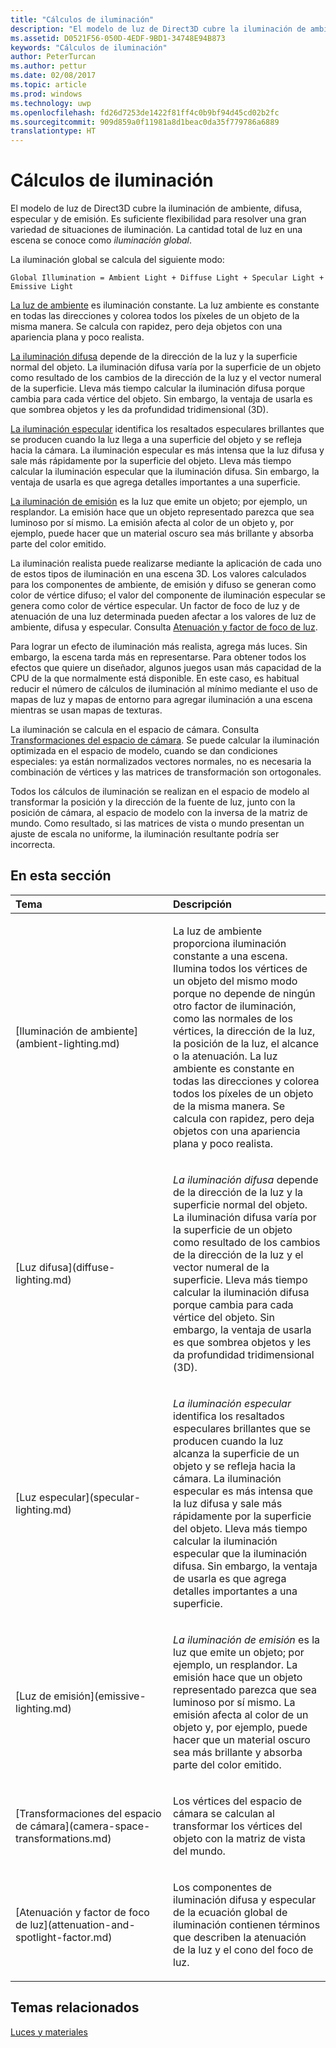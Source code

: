 ```yaml
---
title: "Cálculos de iluminación"
description: "El modelo de luz de Direct3D cubre la iluminación de ambiente, difusa, especular y de emisión. Es suficiente flexibilidad para resolver una gran variedad de situaciones de iluminación. La cantidad total de luz en una escena se conoce como iluminación global."
ms.assetid: D0521F56-050D-4EDF-9BD1-34748E94B873
keywords: "Cálculos de iluminación"
author: PeterTurcan
ms.author: pettur
ms.date: 02/08/2017
ms.topic: article
ms.prod: windows
ms.technology: uwp
ms.openlocfilehash: fd26d7253de1422f81ff4c0b9bf94d45cd02b2fc
ms.sourcegitcommit: 909d859a0f11981a8d1beac0da35f779786a6889
translationtype: HT
---
```

# <a name="mathematics-of-lighting"></a>Cálculos de iluminación


El modelo de luz de Direct3D cubre la iluminación de ambiente, difusa, especular y de emisión. Es suficiente flexibilidad para resolver una gran variedad de situaciones de iluminación. La cantidad total de luz en una escena se conoce como *iluminación global*.

La iluminación global se calcula del siguiente modo:

```
Global Illumination = Ambient Light + Diffuse Light + Specular Light + Emissive Light 
```

[La luz de ambiente](ambient-lighting.md) es iluminación constante. La luz ambiente es constante en todas las direcciones y colorea todos los píxeles de un objeto de la misma manera. Se calcula con rapidez, pero deja objetos con una apariencia plana y poco realista.

[La iluminación difusa](diffuse-lighting.md) depende de la dirección de la luz y la superficie normal del objeto. La iluminación difusa varía por la superficie de un objeto como resultado de los cambios de la dirección de la luz y el vector numeral de la superficie. Lleva más tiempo calcular la iluminación difusa porque cambia para cada vértice del objeto. Sin embargo, la ventaja de usarla es que sombrea objetos y les da profundidad tridimensional (3D).

[La iluminación especular](specular-lighting.md) identifica los resaltados especulares brillantes que se producen cuando la luz llega a una superficie del objeto y se refleja hacia la cámara. La iluminación especular es más intensa que la luz difusa y sale más rápidamente por la superficie del objeto. Lleva más tiempo calcular la iluminación especular que la iluminación difusa. Sin embargo, la ventaja de usarla es que agrega detalles importantes a una superficie.

[La iluminación de emisión](emissive-lighting.md) es la luz que emite un objeto; por ejemplo, un resplandor. La emisión hace que un objeto representado parezca que sea luminoso por sí mismo. La emisión afecta al color de un objeto y, por ejemplo, puede hacer que un material oscuro sea más brillante y absorba parte del color emitido.

La iluminación realista puede realizarse mediante la aplicación de cada uno de estos tipos de iluminación en una escena 3D. Los valores calculados para los componentes de ambiente, de emisión y difuso se generan como color de vértice difuso; el valor del componente de iluminación especular se genera como color de vértice especular. Un factor de foco de luz y de atenuación de una luz determinada pueden afectar a los valores de luz de ambiente, difusa y especular. Consulta [Atenuación y factor de foco de luz](attenuation-and-spotlight-factor.md).

Para lograr un efecto de iluminación más realista, agrega más luces. Sin embargo, la escena tarda más en representarse. Para obtener todos los efectos que quiere un diseñador, algunos juegos usan más capacidad de la CPU de la que normalmente está disponible. En este caso, es habitual reducir el número de cálculos de iluminación al mínimo mediante el uso de mapas de luz y mapas de entorno para agregar iluminación a una escena mientras se usan mapas de texturas.

La iluminación se calcula en el espacio de cámara. Consulta [Transformaciones del espacio de cámara](camera-space-transformations.md). Se puede calcular la iluminación optimizada en el espacio de modelo, cuando se dan condiciones especiales: ya están normalizados vectores normales, no es necesaria la combinación de vértices y las matrices de transformación son ortogonales.

Todos los cálculos de iluminación se realizan en el espacio de modelo al transformar la posición y la dirección de la fuente de luz, junto con la posición de cámara, al espacio de modelo con la inversa de la matriz de mundo. Como resultado, si las matrices de vista o mundo presentan un ajuste de escala no uniforme, la iluminación resultante podría ser incorrecta.

## <a name="span-idin-this-sectionspanin-this-section"></a><span id="in-this-section"></span>En esta sección


<table>
<colgroup>
<col width="50%" />
<col width="50%" />
</colgroup>
<thead>
<tr class="header">
<th align="left">Tema</th>
<th align="left">Descripción</th>
</tr>
</thead>
<tbody>
<tr class="odd">
<td align="left"><p>[Iluminación de ambiente](ambient-lighting.md)</p></td>
<td align="left"><p>La luz de ambiente proporciona iluminación constante a una escena. Ilumina todos los vértices de un objeto del mismo modo porque no depende de ningún otro factor de iluminación, como las normales de los vértices, la dirección de la luz, la posición de la luz, el alcance o la atenuación. La luz ambiente es constante en todas las direcciones y colorea todos los píxeles de un objeto de la misma manera. Se calcula con rapidez, pero deja objetos con una apariencia plana y poco realista.</p></td>
</tr>
<tr class="even">
<td align="left"><p>[Luz difusa](diffuse-lighting.md)</p></td>
<td align="left"><p><em>La iluminación difusa</em> depende de la dirección de la luz y la superficie normal del objeto. La iluminación difusa varía por la superficie de un objeto como resultado de los cambios de la dirección de la luz y el vector numeral de la superficie. Lleva más tiempo calcular la iluminación difusa porque cambia para cada vértice del objeto. Sin embargo, la ventaja de usarla es que sombrea objetos y les da profundidad tridimensional (3D).</p></td>
</tr>
<tr class="odd">
<td align="left"><p>[Luz especular](specular-lighting.md)</p></td>
<td align="left"><p><em>La iluminación especular</em> identifica los resaltados especulares brillantes que se producen cuando la luz alcanza la superficie de un objeto y se refleja hacia la cámara. La iluminación especular es más intensa que la luz difusa y sale más rápidamente por la superficie del objeto. Lleva más tiempo calcular la iluminación especular que la iluminación difusa. Sin embargo, la ventaja de usarla es que agrega detalles importantes a una superficie.</p></td>
</tr>
<tr class="even">
<td align="left"><p>[Luz de emisión](emissive-lighting.md)</p></td>
<td align="left"><p><em>La iluminación de emisión</em> es la luz que emite un objeto; por ejemplo, un resplandor. La emisión hace que un objeto representado parezca que sea luminoso por sí mismo. La emisión afecta al color de un objeto y, por ejemplo, puede hacer que un material oscuro sea más brillante y absorba parte del color emitido.</p></td>
</tr>
<tr class="odd">
<td align="left"><p>[Transformaciones del espacio de cámara](camera-space-transformations.md)</p></td>
<td align="left"><p>Los vértices del espacio de cámara se calculan al transformar los vértices del objeto con la matriz de vista del mundo.</p></td>
</tr>
<tr class="even">
<td align="left"><p>[Atenuación y factor de foco de luz](attenuation-and-spotlight-factor.md)</p></td>
<td align="left"><p>Los componentes de iluminación difusa y especular de la ecuación global de iluminación contienen términos que describen la atenuación de la luz y el cono del foco de luz.</p></td>
</tr>
</tbody>
</table>

 

## <a name="span-idrelated-topicsspanrelated-topics"></a><span id="related-topics"></span>Temas relacionados


[Luces y materiales](lights-and-materials.md)

 

 





